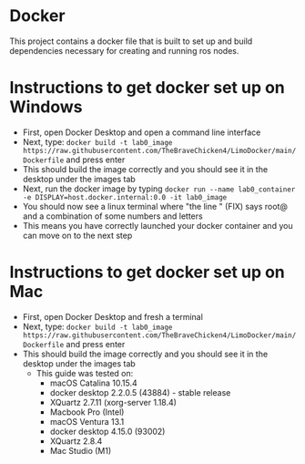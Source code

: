 # Docker
This project contains a docker file that is built to set up and build dependencies necessary for creating and running ros nodes.
# Instructions to get docker set up on Windows
- First, open Docker Desktop and open a command line interface
- Next, type: `docker build -t lab0_image https://raw.githubusercontent.com/TheBraveChicken4/LimoDocker/main/Dockerfile` and press enter
- This should build the image correctly and you should see it in the desktop under the images tab
- Next, run the docker image by typing `docker run --name lab0_container -e DISPLAY=host.docker.internal:0.0 -it lab0_image`
- You should now see a linux terminal where "the line " (FIX) says root@ and a combination of some numbers and letters
- This means you have correctly launched your docker container and you can move on to the next step

# Instructions to get docker set up on Mac
- First, open Docker Desktop and fresh a terminal
- Next, type: `docker build -t lab0_image https://raw.githubusercontent.com/TheBraveChicken4/LimoDocker/main/Dockerfile` and press enter
- This should build the image correctly and you should see it in the desktop under the images tab
    - This guide was tested on:
        - macOS Catalina 10.15.4
        - docker desktop 2.2.0.5 (43884) - stable release
        - XQuartz 2.7.11 (xorg-server 1.18.4)
        - Macbook Pro (Intel)
        - macOS Ventura 13.1
        - docker desktop 4.15.0 (93002)
        - XQuartz 2.8.4
        - Mac Studio (M1)

